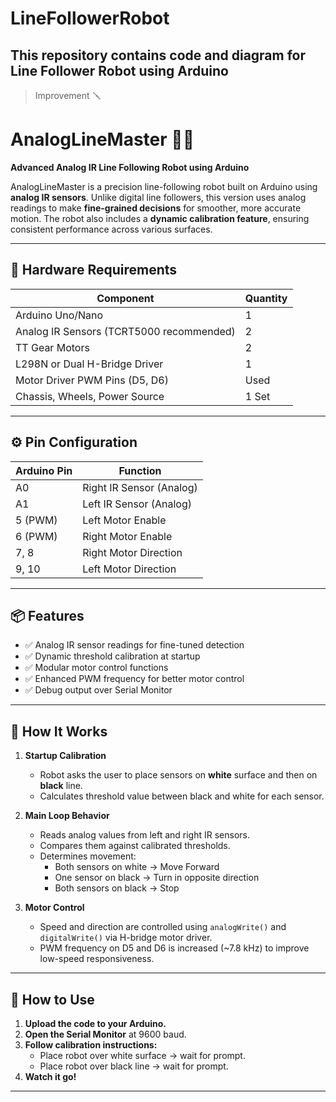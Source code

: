 # LineFollowerRobot
This repository contains code and diagram for Line Follower Robot using Arduino
---
> Improvement 🪛
# AnalogLineMaster 🚗✨  
**Advanced Analog IR Line Following Robot using Arduino**

AnalogLineMaster is a precision line-following robot built on Arduino using **analog IR sensors**. Unlike digital line followers, this version uses analog readings to make **fine-grained decisions** for smoother, more accurate motion. The robot also includes a **dynamic calibration feature**, ensuring consistent performance across various surfaces.

---

## 🔧 Hardware Requirements

| Component                | Quantity |
|--------------------------|----------|
| Arduino Uno/Nano         | 1        |
| Analog IR Sensors (TCRT5000 recommended) | 2        |
| TT Gear Motors           | 2        |
| L298N or Dual H-Bridge Driver | 1        |
| Motor Driver PWM Pins (D5, D6) | Used    |
| Chassis, Wheels, Power Source | 1 Set    |

---

## ⚙️ Pin Configuration

| Arduino Pin | Function             |
|-------------|----------------------|
| A0          | Right IR Sensor (Analog) |
| A1          | Left IR Sensor (Analog)  |
| 5 (PWM)     | Left Motor Enable    |
| 6 (PWM)     | Right Motor Enable   |
| 7, 8        | Right Motor Direction |
| 9, 10       | Left Motor Direction  |

---

## 📦 Features

- ✅ Analog IR sensor readings for fine-tuned detection  
- ✅ Dynamic threshold calibration at startup  
- ✅ Modular motor control functions  
- ✅ Enhanced PWM frequency for better motor control  
- ✅ Debug output over Serial Monitor  

---

## 🚀 How It Works

1. **Startup Calibration**
   - Robot asks the user to place sensors on **white** surface and then on **black** line.
   - Calculates threshold value between black and white for each sensor.

2. **Main Loop Behavior**
   - Reads analog values from left and right IR sensors.
   - Compares them against calibrated thresholds.
   - Determines movement:
     - Both sensors on white → Move Forward
     - One sensor on black → Turn in opposite direction
     - Both sensors on black → Stop

3. **Motor Control**
   - Speed and direction are controlled using `analogWrite()` and `digitalWrite()` via H-bridge motor driver.
   - PWM frequency on D5 and D6 is increased (~7.8 kHz) to improve low-speed responsiveness.

---

## 🧪 How to Use

1. **Upload the code to your Arduino.**
2. **Open the Serial Monitor** at 9600 baud.
3. **Follow calibration instructions:**
   - Place robot over white surface → wait for prompt.
   - Place robot over black line → wait for prompt.
4. **Watch it go!**

---
